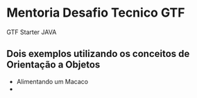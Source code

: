 # Mentoria Desafio Tecnico GTF
GTF Starter JAVA
 
## Dois exemplos utilizando os conceitos de Orientação a Objetos
- Alimentando um Macaco
- 
